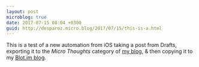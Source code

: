 ```yaml
---
layout: post
microblog: true
date: 2017-07-15 08:04 +0300
guid: http://desparoz.micro.blog/2017/07/15/this-is-a.html
---
```

This is a test of a new automation from iOS taking a post from Drafts, exporting it to the <em>Micro Thoughts</em> category of <a href="http://desparoz.com">my blog</a>, &amp; then copying it to my <a href="http://desparoz.blot.im">Blot.im blog</a>.
